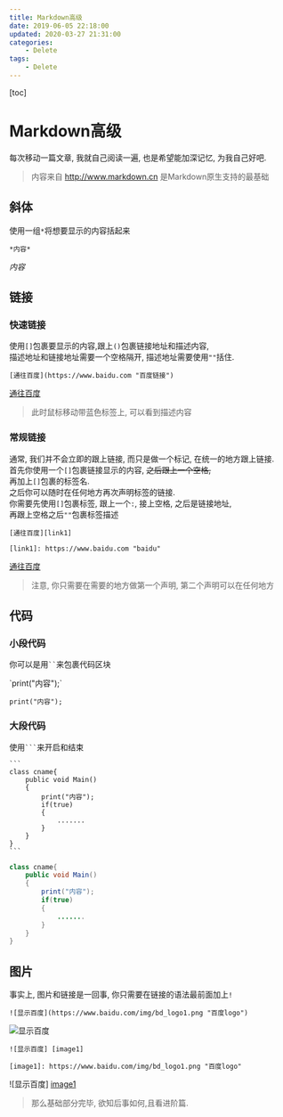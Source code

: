 ```yaml
---
title: Markdown高级
date: 2019-06-05 22:18:00
updated: 2020-03-27 21:31:00
categories:
	- Delete
tags: 
	- Delete
---
```


[toc]

# Markdown高级

每次移动一篇文章, 我就自己阅读一遍, 也是希望能加深记忆, 为我自己好吧.

> 内容来自 <http://www.markdown.cn> 是Markdown原生支持的最基础

<!--more-->

## 斜体

使用一组`*`将想要显示的内容括起来

`*内容*`

*内容*

## 链接

### 快速链接

使用`[]`包裹要显示的内容,跟上`()`包裹链接地址和描述内容,  
描述地址和链接地址需要一个空格隔开, 描述地址需要使用`""`括住.

`[通往百度](https://www.baidu.com "百度链接") `

[通往百度](https://www.baidu.com "百度链接") 

>此时鼠标移动带蓝色标签上, 可以看到描述内容

### 常规链接

通常, 我们并不会立即的跟上链接, 而只是做一个标记, 在统一的地方跟上链接.  
首先你使用一个`[]`包裹链接显示的内容, ~~之后跟上一个空格,~~  
再加上`[]`包裹的标签名.  
之后你可以随时在任何地方再次声明标签的链接.  
你需要先使用`[]`包裹标签, 跟上一个`:`, 接上空格, 之后是链接地址,  
再跟上空格之后`""`包裹标签描述

```
[通往百度][link1]

[link1]: https://www.baidu.com "baidu"
```

[通往百度][link1]

[link1]: https://www.baidu.com "baidu"

>注意, 你只需要在需要的地方做第一个声明, 第二个声明可以在任何地方

## 代码

### 小段代码

你可以是用` `` `来包裹代码区块


<html>
`print("内容");`
</html>

`print("内容");`

### 大段代码

使用` ``` `来开启和结束

    ```
    class cname{
        public void Main()
        {
            print("内容"); 
            if(true)
            {
                .......
            }  
        }
    }
    ```

```java
class cname{
    public void Main()
    {
        print("内容"); 
        if(true)
        {
            .......
        }  
    }
}
```

## 图片

事实上, 图片和链接是一回事, 你只需要在链接的语法最前面加上`!`

`![显示百度](https://www.baidu.com/img/bd_logo1.png "百度logo")`

![显示百度](https://www.baidu.com/img/bd_logo1.png "百度logo")

```
![显示百度] [image1]

[image1]: https://www.baidu.com/img/bd_logo1.png "百度logo"
```

![显示百度] [image1]

[image1]: https://www.baidu.com/img/bd_logo1.png "百度logo"

> 那么基础部分完毕, 欲知后事如何,且看进阶篇.